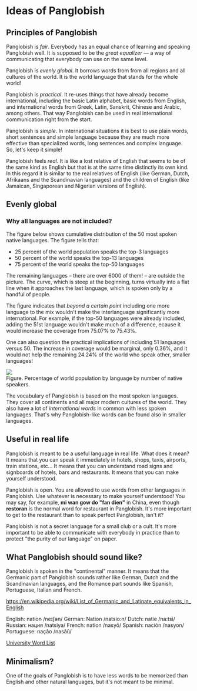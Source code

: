# Ideas of Panglobish

## Principles of Panglobish

Panglobish is _fair_.
Everybody has an equal chance of learning and speaking Panglobish well.
It is supposed to be the _great equalizer_
— a way of communicating that everybody can use on the same level.

Panglobish is _evenly global_.
It borrows words from from all regions and all cultures of the world.
It is the world language that stands for the whole world!

Panglobish is _practical_.
It re-uses things that have already become international, including
the basic Latin alphabet,
basic words from English, and
international words from Greek, Latin, Sanskrit, Chinese and Arabic, among others.
That way Panglobish can be used in real international communication right from the start.

Panglobish is _simple_.
In international situations it is best to use plain words, short sentences and simple language
because they are much more effective than specialized words, long sentences and complex language.
So, let's keep it simple!

Panglobish feels _real_.
It is like a lost relative of English
that seems to be of the same kind as English but that is at the same time distinctly its own kind.
In this regard it is similar to the real relatives of English
(like German, Dutch, Afrikaans and the Scandinavian languages)
and the children of English
(like Jamaican, Singaporean and Nigerian versions of English).


## Evenly global

### Why all languages are not included?

The figure below shows cumulative distribution of the 50 most spoken native languages.
The figure tells that:

- 25 percent of the world population speaks the top-3 languages
- 50 percent of the world speaks the top-13 languages
- 75 percent of the world speaks the top-50 languages

The remaining languages – there are over 6000 of them! – are outside the picture.
The curve, which is steep at the beginning, turns virtually into a flat line when it approaches the last language,
which is spoken only by a handful of people.

The figure indicates that _beyond a certain point_
including one more language to the mix wouldn't make the interlanguage significantly more international.
For example, if the top-50 languages were already included,
adding the 51st language wouldn't make much of a difference,
ecause it would increase the coverage from 75.07% to 75.43%.

One can also question the practical implications of including 51 languages versus 50.
The increase in coverage would be marginal, only 0.36%,
and it would not help the remaining 24.24% of the world who speak other, smaller languages!

![](http://www.kupsala.net/PanGlobish/grafe/kumule.png)  
Figure. Percentage of world population by language by number of native speakers.

The vocabulary of Panglobish is based on the most spoken languages.
They cover all continents and all major modern cultures of the world.
They also have a lot of _international words_ in common with less spoken languages.
That's why Panglobish-like words can be found also in smaller languages.


## Useful in real life

Panglobish is meant to be a useful language in real life.
What does it mean?
It means that you can speak it immediately in hotels, shops, taxis, airports, train stations, etc...
It means that you can understand road signs and signboards of hotels, bars and restaurants.
It means that you can make yourself understood.

Panglobish is open.
You are allowed to use words from other languages in Panglobish.
Use whatever is necessary to make yourself understood!
You may say, for example, **mi wan gow do "fan dien"** in China,
even though **restoran** is the normal word for restaurant in Panglobish.
It's more important to get to the restaurant than to speak perfect Panglobish, isn't it?

Panglobish is not a secret language for a small club or a cult.
It's more important to be able to communicate with everybody in practice
than to protect "the purity of our language" on paper.



## What Panglobish should sound like?

Panglobish is spoken in the "continental" manner.
It means that the Germanic part of Panglobish sounds rather like German, Dutch and the Scandinavian languages,
and the Romance part sounds like Spanish, Portuguese, Italian and French.

https://en.wikipedia.org/wiki/List_of_Germanic_and_Latinate_equivalents_in_English


English: nation /neɪʃən/
German: Nation /natsio:n/
Dutch: natie /na:tsi/
Russian: нация /natsiya/
French: nation /nasyõ/
Spanish: nación /nasyon/
Portuguese: nação /nasãũ/


[University Word List](http://jbauman.com/aboutUWL.html)

## Minimalism?

One of the goals of Panglobish is to have less words to be memorized than English and other natural languages,
but it's not meant to be minimal.

